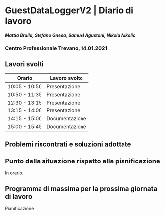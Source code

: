 # GuestDataLoggerV2 | Diario di lavoro
##### Mattia Bralla, Stefano Gnesa, Samuel Agustoni, Nikola Nikolic
### Centro Professionale Trevano, 14.01.2021

## Lavori svolti


|Orario        |Lavoro svolto                            |
|--------------|-----------------------------------------|
|10:05 - 10:50 | Presentazione   |
|10:50 - 11:35 | Presentazione        |
|12:30 - 13:15 | Presentazione                    |
|13:15 - 14:00 | Presentazione     |
|14:15 - 15:00 | Documentazione      |
|15:00 - 15:45 | Documentazione      |

##  Problemi riscontrati e soluzioni adottate

 

##  Punto della situazione rispetto alla pianificazione

In orario.

## Programma di massima per la prossima giornata di lavoro

Pianificazione
